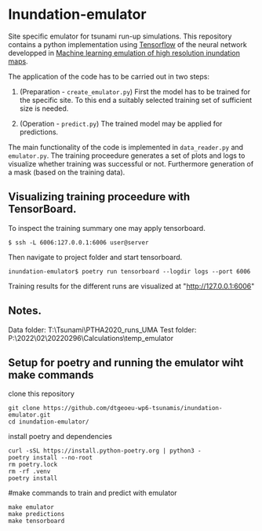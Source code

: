 # Inundation-emulator

Site specific emulator for tsunami run-up simulations. This repository contains a python implementation using [Tensorflow](https://www.tensorflow.org/) of the neural network developped in [Machine learning emulation of high resolution inundation maps](https://doi.org/10.1093/gji/ggae151).

The application of the code has to be carried out in two steps:

1. (Preparation - `create_emulator.py`) First the model has to be trained for the specific site. To this end a suitably selected training set of sufficient size is needed.

1. (Operation - `predict.py`) The trained model may be applied for predictions.

The main functionality of the code is implemented in `data_reader.py` and `emulator.py`. The training proceedure generates a set of plots and logs to visualize whether training was successful or not. Furthermore generation of a mask (based on the training data).


## Visualizing training proceedure with TensorBoard.
To inspect the training summary one may apply tensorboard.
```terminal
$ ssh -L 6006:127.0.0.1:6006 user@server
```
Then navigate to project folder and start tensorboard.
```terminal
inundation-emulator$ poetry run tensorboard --logdir logs --port 6006
```
Training results for the different runs are visualized at "http://127.0.0.1:6006"

## Notes.
Data folder: T:\Tsunami\PTHA2020_runs_UMA
Test folder: P:\2022\02\20220296\Calculations\temp_emulator

## Setup for poetry and running the emulator wiht make commands

clone this repository
```terminal
git clone https://github.com/dtgeoeu-wp6-tsunamis/inundation-emulator.git
cd inundation-emulator/
```
install poetry and dependencies
```terminal
curl -sSL https://install.python-poetry.org | python3 -
poetry install --no-root
rm poetry.lock
rm -rf .venv
poetry install
```

#make commands to train and predict with emulator
```terminal
make emulator
make predictions
make tensorboard
```
